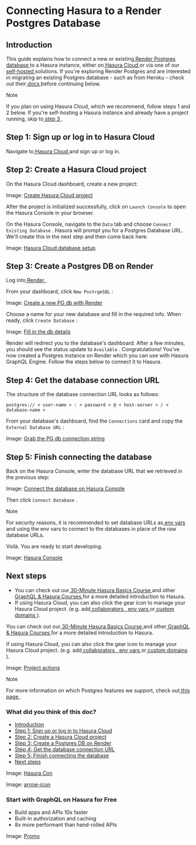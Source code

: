 # Connecting Hasura to a Render Postgres Database

## Introduction​

This guide explains how to connect a new or existing[ Render Postgres database ](https://render.com/docs/databases)to a
Hasura instance, either on[ Hasura Cloud ](https://cloud.hasura.io?skip_onboarding=true)or via one of our[ self-hosted ](https://hasura.io/docs/latest/deployment/deployment-guides/index/)solutions. If you're exploring Render Postgres and are interested
in migrating an existing Postgres database - such as from Heroku - check out their[ docs ](https://render.com/docs/migrate-from-heroku)before continuing below.

Note

If you plan on using Hasura Cloud, which we recommend, follow steps 1 and 2 below. If you're self-hosting a Hasura
instance and already have a project running, skip to[ step 3 ](https://hasura.io/docs/latest/databases/postgres/render/#create-pg-db-render).

## Step 1: Sign up or log in to Hasura Cloud​

Navigate to[ Hasura Cloud ](https://cloud.hasura.io/signup/?pg=docs&plcmt=body&cta=navigate-to-hasura-cloud&tech=default)and sign up or log in.

## Step 2: Create a Hasura Cloud project​

On the Hasura Cloud dashboard, create a new project:

Image: [ Create Hasura Cloud project ](https://hasura.io/docs/assets/images/create-hasura-cloud-project-3b3f2033182d76a59c7cd12dc90fe02b.png)

After the project is initialized successfully, click on `Launch Console` to open the Hasura Console in your browser.

On the Hasura Console, navigate to the `Data` tab and choose `Connect Existing Database` . Hasura will prompt you for a
Postgres Database URL. We'll create this in the next step and then come back here.

Image: [ Hasura Cloud database setup ](https://hasura.io/docs/assets/images/existing-db-setup-0c5807a4a16836b8789e886baee94d37.png)

## Step 3: Create a Postgres DB on Render​

Log into[ Render ](https://dashboard.render.com/).

From your dashboard, click `New PostrgeSQL` :

Image: [ Create a new PG db with Render ](https://hasura.io/docs/assets/images/render-new-pg-29750519af7029fde0acf778e0b54033.png)

Choose a name for your new database and fill in the required info. When ready, click `Create Database` :

Image: [ Fill in the db details ](https://hasura.io/docs/assets/images/render-pg-details-73e00f3226e3dfd9f7a1174c5520634e.png)

Render will redirect you to the database's dashboard. After a few minutes, you should see the status update to `Available` . Congratulations! You've now created a Postgres instance on Render which you can use with Hasura GraphQL
Engine. Follow the steps below to connect it to Hasura.

## Step 4: Get the database connection URL​

The structure of the database connection URL looks as follows:

`postgres:// < user-name > : < password > @ < host-server > / < database-name >`

From your database's dashboard, find the `Connections` card and copy the `External Database URL` :

Image: [ Grab the PG db connection string ](https://hasura.io/docs/assets/images/render-connection-string-8cdcec3a99d5655d607e916528ddd60d.png)

## Step 5: Finish connecting the database​

Back on the Hasura Console, enter the database URL that we retrieved in the previous step:

Image: [ Connect the database on Hasura Console ](https://hasura.io/docs/assets/images/render-connect-db-4a2d659189e6c22cfc0a30df9e902702.png)

Then click `Connect Database` .

Note

For security reasons, it is recommended to set database URLs as[ env vars ](https://hasura.io/docs/latest/hasura-cloud/projects/env-vars/#manage-project-env-vars)and using the env vars to connect to the
databases in place of the raw database URLs.

Voilà. You are ready to start developing.

Image: [ Hasura Console ](https://hasura.io/docs/assets/images/hasura-console-5685707ef939a6ca7cc2c5fb6ed7dda8.png)

## Next steps​

- You can check out our[ 30-Minute Hasura Basics Course ](https://hasura.io/learn/graphql/hasura/introduction/)and other[ GraphQL & Hasura Courses ](https://hasura.io/learn/)for a more detailed introduction to Hasura.
- If using Hasura Cloud, you can also click the gear icon to manage your Hasura Cloud project. (e.g. add[ collaborators ](https://hasura.io/docs/latest/hasura-cloud/projects/collaborators/#manage-project-collaborators),[ env vars ](https://hasura.io/docs/latest/hasura-cloud/projects/env-vars/#manage-project-env-vars)or[ custom domains ](https://hasura.io/docs/latest/hasura-cloud/domains/#manage-project-domains)).


You can check out our[ 30-Minute Hasura Basics Course ](https://hasura.io/learn/graphql/hasura/introduction/)and other[ GraphQL & Hasura Courses ](https://hasura.io/learn/)for a more detailed introduction to Hasura.

If using Hasura Cloud, you can also click the gear icon to manage your Hasura Cloud project. (e.g. add[ collaborators ](https://hasura.io/docs/latest/hasura-cloud/projects/collaborators/#manage-project-collaborators),[ env vars ](https://hasura.io/docs/latest/hasura-cloud/projects/env-vars/#manage-project-env-vars)or[ custom domains ](https://hasura.io/docs/latest/hasura-cloud/domains/#manage-project-domains)).

Image: [ Project actions ](https://hasura.io/docs/assets/images/project-manage-5b37a214a39b39b6287136606da021c4.png)

Note

For more information on which Postgres features we support, check out[ this page ](https://hasura.io/docs/latest/databases/feature-support/).

### What did you think of this doc?

- [ Introduction ](https://hasura.io/docs/latest/databases/postgres/render/#introduction)
- [ Step 1: Sign up or log in to Hasura Cloud ](https://hasura.io/docs/latest/databases/postgres/render/#step-1-sign-up-or-log-in-to-hasura-cloud)
- [ Step 2: Create a Hasura Cloud project ](https://hasura.io/docs/latest/databases/postgres/render/#create-hasura-project)
- [ Step 3: Create a Postgres DB on Render ](https://hasura.io/docs/latest/databases/postgres/render/#create-pg-db-render)
- [ Step 4: Get the database connection URL ](https://hasura.io/docs/latest/databases/postgres/render/#get-db-url)
- [ Step 5: Finish connecting the database ](https://hasura.io/docs/latest/databases/postgres/render/#step-5-finish-connecting-the-database)
- [ Next steps ](https://hasura.io/docs/latest/databases/postgres/render/#next-steps)


Image: [ Hasura Con ](https://res.cloudinary.com/dh8fp23nd/image/upload/v1686154570/hasura-con-2023/has-con-light-date_r2a2ud.png)

Image: [ arrow-icon ](https://res.cloudinary.com/dh8fp23nd/image/upload/v1683723549/main-web/chevron-right_ldbi7d.png)

### Start with GraphQL on Hasura for Free

- Build apps and APIs 10x faster
- Built-in authorization and caching
- 8x more performant than hand-rolled APIs


Image: [ Promo ](https://hasura.io/docs/assets/images/hasura-free-ff60e409244e0ea12b5a3045d1a9096b.png)